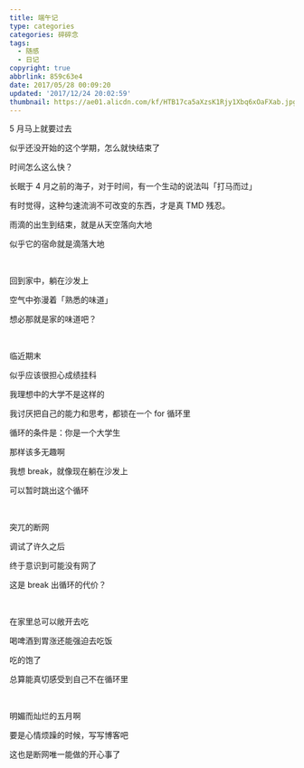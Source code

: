 ```yaml
---
title: 端午记
type: categories
categories: 碎碎念
tags:
  - 随感
  - 日记
copyright: true
abbrlink: 859c63e4
date: 2017/05/28 00:09:20
updated: '2017/12/24 20:02:59'
thumbnail: https://ae01.alicdn.com/kf/HTB17ca5aXzsK1Rjy1Xbq6xOaFXab.jpg
---
```


5 月马上就要过去

似乎还没开始的这个学期，怎么就快结束了

时间怎么这么快？

<!-- more -->

长眠于 4 月之前的海子，对于时间，有一个生动的说法叫「打马而过」

有时觉得，这种匀速流淌不可改变的东西，才是真 TMD 残忍。

雨滴的出生到结束，就是从天空落向大地

似乎它的宿命就是滴落大地

<br>

回到家中，躺在沙发上

空气中弥漫着「熟悉的味道」

想必那就是家的味道吧？

<br>

临近期末

似乎应该很担心成绩挂科

我理想中的大学不是这样的

我讨厌把自己的能力和思考，都锁在一个 for 循环里

循环的条件是：你是一个大学生

那样该多无趣啊

我想 break，就像现在躺在沙发上

可以暂时跳出这个循环

<br>

突兀的断网

调试了许久之后

终于意识到可能没有网了

这是 break 出循环的代价？

<br>

在家里总可以敞开去吃

喝啤酒到胃涨还能强迫去吃饭

吃的饱了

总算能真切感受到自己不在循环里

<br>

明媚而灿烂的五月啊

要是心情烦躁的时候，写写博客吧

这也是断网唯一能做的开心事了

